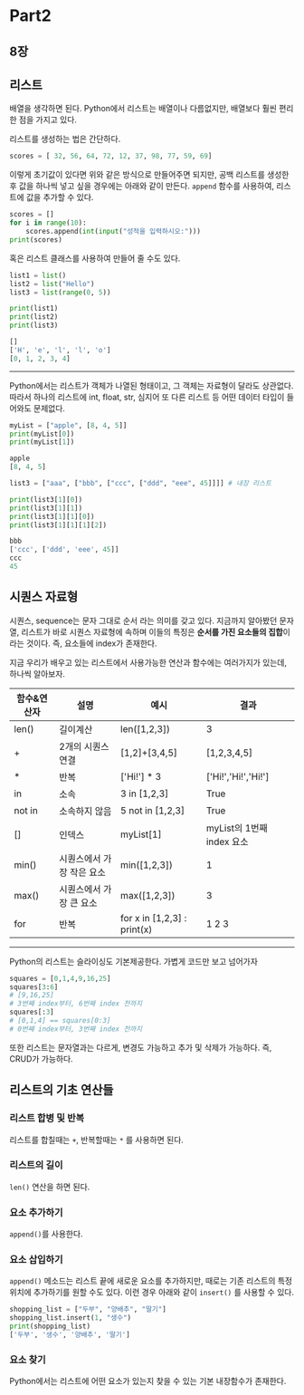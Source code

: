 # Part2

## 8장

## 리스트

배열을 생각하면 된다. Python에서 리스트는 배열이나 다름없지만, 배열보다 훨씬 편리한 점을 가지고 있다.

리스트를 생성하는 법은 간단하다.

```py
scores = [ 32, 56, 64, 72, 12, 37, 98, 77, 59, 69]
```

이렇게 초기값이 있다면 위와 같은 방식으로 만들어주면 되지만, 공백 리스트를 생성한 후 값을 하나씩 넣고 싶을 경우에는 아래와 같이 만든다. `append` 함수를 사용하여, 리스트에 값을 추가할 수 있다.

```py
scores = []
for i in range(10):
    scores.append(int(input("성적을 입력하시오:")))
print(scores)
```

혹은 리스트 클래스를 사용하여 만들어 줄 수도 있다.

```py
list1 = list()
list2 = list("Hello")
list3 = list(range(0, 5))

print(list1)
print(list2)
print(list3)

[]
['H', 'e', 'l', 'l', 'o']
[0, 1, 2, 3, 4]
```

---

Python에서는 리스트가 객체가 나열된 형태이고, 그 객체는 자료형이 달라도 상관없다. 따라서 하나의 리스트에 int, float, str, 심지어 또 다른 리스트 등 어떤 데이터 타입이 들어와도 문제없다.

```py
myList = ["apple", [8, 4, 5]]
print(myList[0])
print(myList[1])

apple
[8, 4, 5]

list3 = ["aaa", ["bbb", ["ccc", ["ddd", "eee", 45]]]] # 내장 리스트

print(list3[1][0])
print(list3[1][1])
print(list3[1][1][0])
print(list3[1][1][1][2])

bbb
['ccc', ['ddd', 'eee', 45]]
ccc
45
```

## 시퀀스 자료형

시퀀스, sequence는 문자 그대로 순서 라는 의미를 갖고 있다. 지금까지 알아봤던 문자열, 리스트가 바로 시퀀스 자료형에 속하며 이들의 특징은 **순서를 가진 요소들의 집합**이라는 것이다. 즉, 요소들에 index가 존재한다.

지금 우리가 배우고 있는 리스트에서 사용가능한 연산과 함수에는 여러가지가 있는데, 하나씩 알아보자.

| 함수&연산자 | 설명                      | 예시                        | 결과                      |
| ----------- | ------------------------- | --------------------------- | ------------------------- |
| len()       | 길이계산                  | len([1,2,3])                | 3                         |
| +           | 2개의 시퀀스 연결         | [1,2]+[3,4,5]               | [1,2,3,4,5]               |
| \*          | 반복                      | ['Hi!'] \* 3                | ['Hi!','Hi!','Hi!']       |
| in          | 소속                      | 3 in [1,2,3]                | True                      |
| not in      | 소속하지 않음             | 5 not in [1,2,3]            | True                      |
| []          | 인덱스                    | myList[1]                   | myList의 1번째 index 요소 |
| min()       | 시퀀스에서 가장 작은 요소 | min([1,2,3])                | 1                         |
| max()       | 시퀀스에서 가장 큰 요소   | max([1,2,3])                | 3                         |
| for         | 반복                      | for x in [1,2,3] : print(x) | 1 2 3                     |

---

Python의 리스트는 슬라이싱도 기본제공한다. 가볍게 코드만 보고 넘어가자

```py
squares = [0,1,4,9,16,25]
squares[3:6]
# [9,16,25]
# 3번째 index부터, 6번째 index 전까지
squares[:3]
# [0,1,4] == squares[0:3]
# 0번째 index부터, 3번째 index 전까지
```

또한 리스트는 문자열과는 다르게, 변경도 가능하고 추가 및 삭제가 가능하다. 즉, CRUD가 가능하다.

## 리스트의 기초 연산들

### 리스트 합병 및 반복

리스트를 합칠때는 `+`, 반복할때는 `*` 를 사용하면 된다.

### 리스트의 길이

`len()` 연산을 하면 된다.

### 요소 추가하기

`append()`를 사용한다.

### 요소 삽입하기

`append()` 메소드는 리스트 끝에 새로운 요소를 추가하지만, 때로는 기존 리스트의 특정 위치에 추가하기를 원할 수도 있다. 이런 경우 아래와 같이 `insert()` 를 사용할 수 있다.

```py
shopping_list = ["두부", "양배추", "딸기"]
shopping_list.insert(1, "생수")
print(shopping_list)
['두부', '생수', '양배추', '딸기']
```

### 요소 찾기

Python에서는 리스트에 어떤 요소가 있는지 찾을 수 있는 기본 내장함수가 존재한다.

